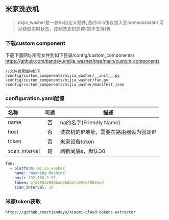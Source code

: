 ## 米家洗衣机


>mijia_washer是一款ha自定义插件,通过miio协议接入到homeassistant
>可以获取实时状态，控制洗衣机启停(暂不支持)等


### 下载custom component
下载下面网址所有文件到如下目录/config/custom_components/
https://github.com/tiandeyu/mijia_washer/tree/main/custom_components

```shell
//文件目录结构如下
/config/custom_components/mijia_washer/__init__.py
/config/custom_components/mijia_washer/fan.py
/config/custom_components/mijia_washer/manifest.json
```

### configuration.yaml配置 
| 名称 | 可选 | 描述 |
| :---- | :---: | ----- |
| name | 否 | ha的名字(Friendly Name) |
| host | 否 | 洗衣机的IP地址，需要在路由器设为固定IP |
| token | 否 | 米家设备token |
| scan_interval | 是 | 刷新间隔s，默认30 |
 
```yaml
fan:
  - platform: mijia_washer
    name: 'Washing Machine'
    host: 192.168.2.55
    token: 5fef98a2990ba6068d3fa09c6f892eed
    scan_interval: 10
```

### 米家token获取
```url
https://github.com/tiandeyu/Xiaomi-cloud-tokens-extractor
```